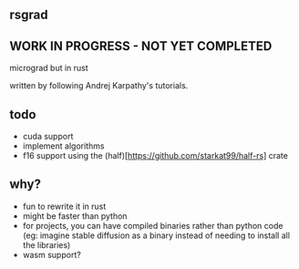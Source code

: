 ## rsgrad

## WORK IN PROGRESS - NOT YET COMPLETED

micrograd but in rust

written by following Andrej Karpathy's tutorials.

## todo

- cuda support
- implement algorithms
- f16 support using the (half)[https://github.com/starkat99/half-rs] crate

## why?

- fun to rewrite it in rust
- might be faster than python
- for projects, you can have compiled binaries rather than python code (eg: imagine stable diffusion as a binary instead of needing to install all the libraries)
- wasm support?
